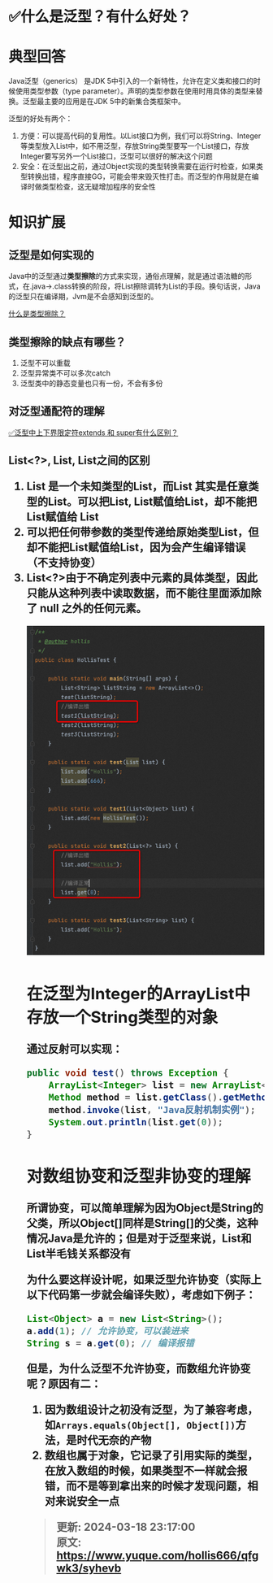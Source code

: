 # ✅什么是泛型？有什么好处？

# 典型回答
Java泛型（generics） 是JDK 5中引入的一个新特性，允许在定义类和接口的时候使用类型参数（type parameter）。声明的类型参数在使用时用具体的类型来替换。泛型最主要的应用是在JDK 5中的新集合类框架中。



泛型的好处有两个：

1. 方便：可以提高代码的复用性。以List接口为例，我们可以将String、Integer等类型放入List中，如不用泛型，存放String类型要写一个List接口，存放Integer要写另外一个List接口，泛型可以很好的解决这个问题
2. 安全：在泛型出之前，通过Object实现的类型转换需要在运行时检查，如果类型转换出错，程序直接GG，可能会带来毁灭性打击。而泛型的作用就是在编译时做类型检查，这无疑增加程序的安全性

# 知识扩展
## 泛型是如何实现的
Java中的泛型通过**类型擦除**的方式来实现，通俗点理解，就是通过语法糖的形式，在.java->.class转换的阶段，将List<String>擦除调转为List的手段。换句话说，Java的泛型只在编译期，Jvm是不会感知到泛型的。



[什么是类型擦除？](https://www.yuque.com/hollis666/qfgwk3/qcn00m)



## 类型擦除的缺点有哪些？
1. 泛型不可以重载
2. 泛型异常类不可以多次catch
3. 泛型类中的静态变量也只有一份，不会有多份

## 对泛型通配符的理解
[✅泛型中上下界限定符extends 和 super有什么区别？](https://www.yuque.com/hollis666/qfgwk3/wi2kt7)

## List<?>, List<Object>, List之间的区别
1. List<?> 是一个未知类型的List，而List<Object> 其实是任意类型的List。可以把List<String>, List<Integer>赋值给List<?>，却不能把List<String>赋值给 List<Object>
2. 可以把任何带参数的类型传递给原始类型List，但却不能把List<String>赋值给List<Object>，因为会产生编译错误（不支持协变）
3. List<?>由于不确定列表中元素的具体类型，因此只能从这种列表中读取数据，而不能往里面添加除了 null 之外的任何元素。



![1703322631480-b31e952c-b076-48ee-b01a-2a56c65c9a5c.png](./img/4B1y1rPajDMLadLe/1703322631480-b31e952c-b076-48ee-b01a-2a56c65c9a5c-379120.png)



## 在泛型为Integer的ArrayList中存放一个String类型的对象


通过反射可以实现：



```java
public void test() throws Exception {
    ArrayList<Integer> list = new ArrayList<Integer>();
    Method method = list.getClass().getMethod("add", Object.class);
    method.invoke(list, "Java反射机制实例");
    System.out.println(list.get(0));
}
```

## 
## 对数组协变和泛型非协变的理解
所谓协变，可以简单理解为因为Object是String的父类，所以Object[]同样是String[]的父类，这种情况Java是允许的；但是对于泛型来说，List<Object>和List<String>半毛钱关系都没有

为什么要这样设计呢，如果泛型允许协变（实际上以下代码第一步就会编译失败），考虑如下例子：

```java
List<Object> a = new List<String>();
a.add(1); // 允许协变，可以装进来
String s = a.get(0); // 编译报错
```

但是，为什么泛型不允许协变，而数组允许协变呢？原因有二：

1. 因为数组设计之初没有泛型，为了兼容考虑，如`Arrays.equals(Object[], Object[])`方法，是时代无奈的产物
2. 数组也属于对象，它记录了引用实际的类型，在放入数组的时候，如果类型不一样就会报错，而不是等到拿出来的时候才发现问题，相对来说安全一点



> 更新: 2024-03-18 23:17:00  
> 原文: <https://www.yuque.com/hollis666/qfgwk3/syhevb>